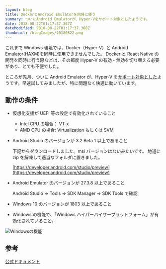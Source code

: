 ```yaml
---
layout: blog
title: DockerとAndroid Emulatorを同時に使う
summary: ついにAndroid Emulatorが、Hyper-Vをサポート対象としたようです。
date: 2018-08-22T01:17:37.367Z
dateModified: 2018-08-22T01:17:37.368Z
thumbnail: /blogImages/20180822.png
---
```


これまで Windows 環境では、Docker（Hyper-V）と Android Emulator(HAXM)を同時に使用できませんでした。
Docker と React Native の開発を同時に行う際などは、その都度 Hyper-V の有効・無効を切り替える必要があり、とても不便でした。

ところが先月、ついに Android Emulator が、Hyper-V を[サポート対象とした](https://android-developers.googleblog.com/2018/07/android-emulator-amd-processor-hyper-v.html)ようです。早速試してみましたが、特に問題なく快適に動いています。

## 動作の条件

- 仮想化支援が UEFI 等の設定で有効化されていること
  - Intel CPU の場合： VT-x
  - AMD CPU の場合: Virtualization もしくは SVM
- Android Studio のバージョンが 3.2 Beta 1 以上であること

  下記からダウンロードしました。msi バージョンはないみたいです。
  地道に zip を解凍して適当なフォルダに置きました。

  [https://developer.android.com/studio/preview](https://developer.android.com/studio/preview)

* Android Emulator のバージョンが 27.3.8 以上であること

  Android Studio => Tools => SDK Manager => SDK Tools で確認

* Windows 10 のバージョンが 1803 以上であること
* Windows の機能で、「Windows ハイパーバイザープラットフォーム」が有効化されていること。

![Windowsの機能](/blogImages/20180822.png)

## 参考

[公式ドキュメント](https://developer.android.com/studio/run/emulator-acceleration#vm-windows)

